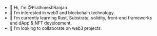 - 👋 Hi, I’m @PrathmeshRanjan
- 👀 I’m interested in web3 and blockchain technology.
- 🌱 I’m currently learning Rust, Substrate, solidity, front-end frameworks and dApp & NFT development.
- 💞️ I’m looking to collaborate on web3 projects.

<!---
PrathmeshRanjan/PrathmeshRanjan is a ✨ special ✨ repository because its `README.md` (this file) appears on your GitHub profile.
You can click the Preview link to take a look at your changes.
--->
